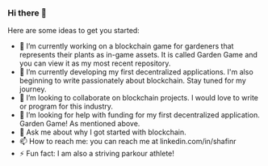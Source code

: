 ### Hi there 👋

<!--
**connova/connova** is a ✨ _special_ ✨ repository because its `README.md` (this file) appears on your GitHub profile.
-->

Here are some ideas to get you started:

- 🔭 I’m currently working on a blockchain game for gardeners that represents their plants as in-game assets. It is called Garden Game and you can view it as my most recent repository.
- 🌱 I’m currently developing my first decentralized applications. I'm also beginning to write passionately about blockchain. Stay tuned for my journey. 
- 👯 I’m looking to collaborate on blockchain projects. I would love to write or program for this industry.
- 🤔 I’m looking for help with funding for my first decentralized application. Garden Game! As mentioned above.
- 💬 Ask me about why I got started with blockchain.
- 📫 How to reach me: you can reach me at linkedin.com/in/shafinr
- ⚡ Fun fact: I am also a striving parkour athlete!
